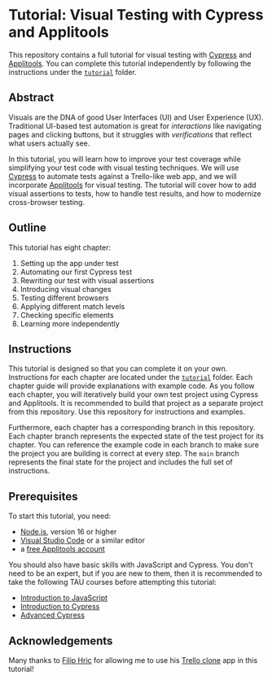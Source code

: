# Tutorial: Visual Testing with Cypress and Applitools

This repository contains a full tutorial for visual testing
with [Cypress](https://www.cypress.io/) and [Applitools](https://applitools.com/).
You can complete this tutorial independently by following the instructions under the [`tutorial`](/tutorial/) folder.


## Abstract

Visuals are the DNA of good User Interfaces (UI) and User Experience (UX).
Traditional UI-based test automation is great for *interactions* like navigating pages and clicking buttons,
but it struggles with *verifications* that reflect what users actually see.

In this tutorial, you will learn how to improve your test coverage while simplifying your test code with visual testing techniques.
We will use [Cypress](https://www.cypress.io/) to automate tests against a Trello-like web app,
and we will incorporate [Applitools](https://applitools.com/) for visual testing.
The tutorial will cover how to add visual assertions to tests,
how to handle test results,
and how to modernize cross-browser testing.


## Outline

This tutorial has eight chapter:

1. Setting up the app under test
2. Automating our first Cypress test
3. Rewriting our test with visual assertions
4. Introducing visual changes
5. Testing different browsers
6. Applying different match levels
7. Checking specific elements
8. Learning more independently


## Instructions

This tutorial is designed so that you can complete it on your own.
Instructions for each chapter are located under the [`tutorial`](/tutorial/) folder.
Each chapter guide will provide explanations with example code.
As you follow each chapter, you will iteratively build your own test project using Cypress and Applitools.
It is recommended to build that project as a separate project from this repository.
Use this repository for instructions and examples.

Furthermore, each chapter has a corresponding branch in this repository.
Each chapter branch represents the expected state of the test project for its chapter.
You can reference the example code in each branch to make sure the project you are building is correct at every step.
The `main` branch represents the final state for the project and includes the full set of instructions.


## Prerequisites

To start this tutorial, you need:

* [Node.js](https://nodejs.org/), version 16 or higher
* [Visual Studio Code](https://code.visualstudio.com/docs/languages/javascript) or a similar editor
* a [free Applitools account](http://applitools.info/wzh)

You should also have basic skills with JavaScript and Cypress.
You don't need to be an expert, but if you are new to them,
then it is recommended to take the following TAU courses before attempting this tutorial:

* [Introduction to JavaScript](https://testautomationu.applitools.com/javascript-tutorial/)
* [Introduction to Cypress](https://testautomationu.applitools.com/cypress-tutorial/)
* [Advanced Cypress](https://testautomationu.applitools.com/advanced-cypress-tutorial/)


## Acknowledgements

Many thanks to [Filip Hric](https://twitter.com/filip_hric) for allowing me to use
his [Trello clone](https://github.com/filiphric/trelloapp-vue-vite-ts) app in this tutorial!
